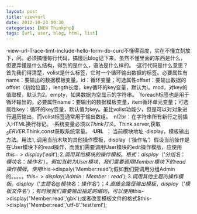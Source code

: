 ```yaml
---
layout: post
title: view+url
date: 2012-10-23 00:30
categories: [NEW Thinkphp]
tags: [url, user, blog, html, list]
---
```

·view-url-Trace-timt-include-hello-form-db-curd不懂得百度，实在不懂立刻放下，问。必须搞懂每行代码，搞懂后blog记下来。虽然不懂里面的东西是什么，但要弄懂是什么结构，得到的是什么，语法是什么样的。
·<volist name="list" id="vo">这行代码是什么意思？首先我们得清楚，volist是什么标签，它时一个循环输出数据的标签。必要属性有name：要输出的数据模板变量。id：循环变量；可选属性offset：要输出数据的offset（初始位置），length长度，key循环的key变量，默认为i。mod，对key的值取模，默认为2。empty，如果数据为空显示的字符串。
`foreach标签也是用于循环输出的。必要属性name：要输出的数据模板变量，item循环单元变量；可选属性key：循环的key变量，默认值为key。虽比volist功能少，但是可以对对象进行遍历输出，而volist标签通常用于输出数组。
·nl2br：在字符串所有新行之前插入HTML换行标记。
·系统变量必须以$Think打头。$Think.server,获取$_SERVER.$Think.const获取系统常量。
·__URL__  ： 当前模块地址
·display，模板输出方法。用法1,.调用当前木块的其他操作模板，display（’操作名‘）假设当前操作是在User模块下的read操作，而我们需要调用User模块的edit操作模版，应使用$this->display('edit');
2.调用其他模块的操作模板。格式：display（‘分组名：模块名：操作名‘）。假如当前为User模块，我们需要调用Member模块下的read操作模版，使用$this->dispaly('Member:read');假如我们要调用分组Admin的。。。。。$this->display('Admin:Member:read');
3.调用其他主题的操作模板。display（’主题名@模块名：操作名‘）；
4.直接全路径输出模板，display（’模板文件名‘）；
有时候我们需要输出指定的编码，可以使用$this->display("Member:read','gbk');或者改变模板文件的格式$this->display("Member:read','utf-8'.'test/xml');
